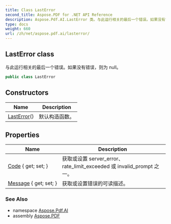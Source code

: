 ```yaml
---
title: Class LastError
second_title: Aspose.PDF for .NET API Reference
description: Aspose.Pdf.AI.LastError 类。与此运行相关的最后一个错误。如果没有错误，则为 null
type: docs
weight: 660
url: /zh/net/aspose.pdf.ai/lasterror/
---
```

## LastError class

与此运行相关的最后一个错误。如果没有错误，则为 null。

```csharp
public class LastError
```

## Constructors

| Name | Description |
| --- | --- |
| [LastError](lasterror/)() | 默认构造函数。 |

## Properties

| Name | Description |
| --- | --- |
| [Code](../../aspose.pdf.ai/lasterror/code/) { get; set; } | 获取或设置 server_error、rate_limit_exceeded 或 invalid_prompt 之一。 |
| [Message](../../aspose.pdf.ai/lasterror/message/) { get; set; } | 获取或设置错误的可读描述。 |

### See Also

* namespace [Aspose.Pdf.AI](../../aspose.pdf.ai/)
* assembly [Aspose.PDF](../../)